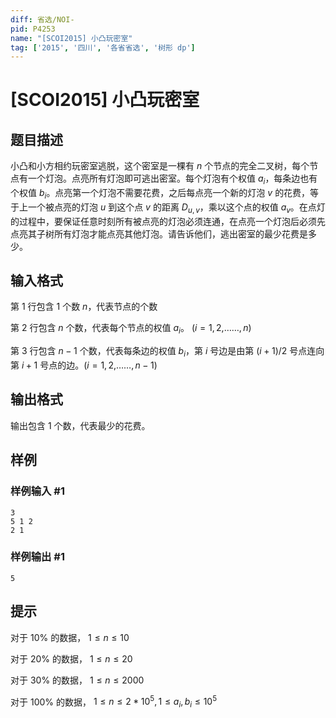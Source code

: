 ```yaml
---
diff: 省选/NOI-
pid: P4253
name: "[SCOI2015] 小凸玩密室"
tag: ['2015', '四川', '各省省选', '树形 dp']
---
```

# [SCOI2015] 小凸玩密室
## 题目描述

小凸和小方相约玩密室逃脱，这个密室是一棵有 $n$ 个节点的完全二叉树，每个节点有一个灯泡。点亮所有灯泡即可逃出密室。每个灯泡有个权值 $a_i$，每条边也有个权值 $b_i$。点亮第一个灯泡不需要花费，之后每点亮一个新的灯泡 $v$ 的花费，等于上一个被点亮的灯泡 $u$ 到这个点 $v$ 的距离 $D_{u,v}$，乘以这个点的权值 $a_v$。在点灯的过程中，要保证任意时刻所有被点亮的灯泡必须连通，在点亮一个灯泡后必须先点亮其子树所有灯泡才能点亮其他灯泡。请告诉他们，逃出密室的最少花费是多少。
## 输入格式

第 $1$ 行包含 $1$ 个数 $n$，代表节点的个数

第 $2$ 行包含 $n$ 个数，代表每个节点的权值 $a_i$。 $(i = 1, 2,$……$, n)$

第 $3$ 行包含 $n - 1$ 个数，代表每条边的权值 $b_i$，第 $i$ 号边是由第 $(i+1)/2$ 号点连向第 $i + 1$ 号点的边。$(i = 1, 2,$……$, n - 1)$
## 输出格式

输出包含 $1$ 个数，代表最少的花费。
## 样例

### 样例输入 #1
```
3
5 1 2
2 1

```
### 样例输出 #1
```
5
```
## 提示

对于 $10$% 的数据， $1 \leq n \leq 10$

对于 $20$% 的数据， $1 \leq n \leq 20$

对于 $30$% 的数据， $1 \leq n \leq 2000$

对于 $100$% 的数据， $1 \leq n \leq 2 * 10^5, 1 \leq a_i, b_i \leq 10^5$
